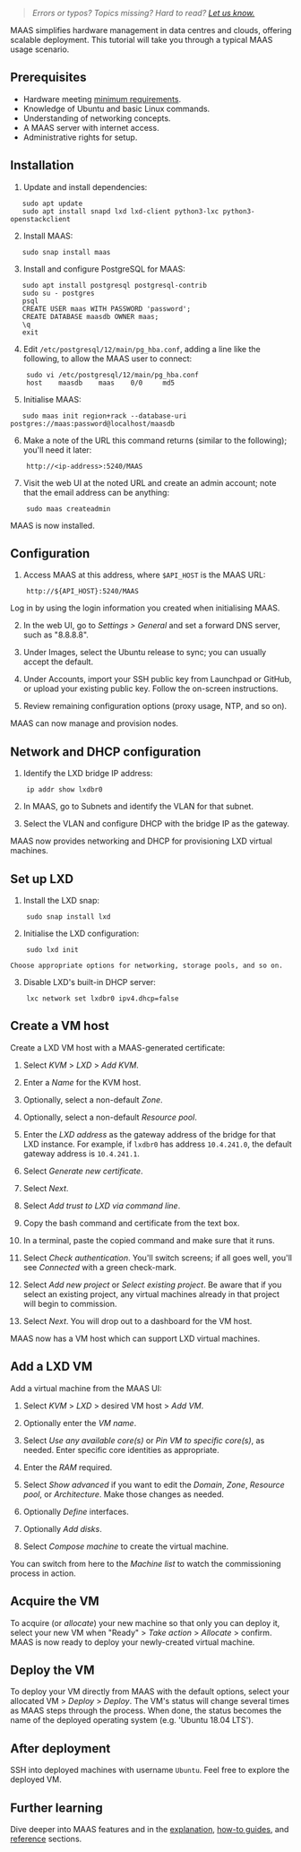 > *Errors or typos? Topics missing? Hard to read? <a href="https://docs.google.com/forms/d/e/1FAIpQLScIt3ffetkaKW3gDv6FDk7CfUTNYP_HGmqQotSTtj2htKkVBw/viewform?usp=pp_url&entry.1739714854=https://maas.io/docs/tutorial-bootstrapping-maas" target = "_blank">Let us know.</a>*
 
MAAS simplifies hardware management in data centres and clouds, offering scalable deployment.  This tutorial will take you through a typical MAAS usage scenario.

## Prerequisites

- Hardware meeting [minimum requirements](/t/reference-installation-requirements/6233).
- Knowledge of Ubuntu and basic Linux commands.
- Understanding of networking concepts.
- A MAAS server with internet access.
- Administrative rights for setup.

## Installation

1. Update and install dependencies:

```nohighlight
   sudo apt update
   sudo apt install snapd lxd lxd-client python3-lxc python3-openstackclient
```
2. Install MAAS:

```nohighlight
   sudo snap install maas
```
3. Install and configure PostgreSQL for MAAS:

```nohighlight
   sudo apt install postgresql postgresql-contrib
   sudo su - postgres
   psql
   CREATE USER maas WITH PASSWORD 'password';
   CREATE DATABASE maasdb OWNER maas;
   \q
   exit
```
   
4. Edit `/etc/postgresql/12/main/pg_hba.conf`, adding a line like the following, to allow the MAAS user to connect:

```nohighlight
    sudo vi /etc/postgresql/12/main/pg_hba.conf
    host    maasdb    maas    0/0     md5
```

5. Initialise MAAS:
```nohighlight
   sudo maas init region+rack --database-uri postgres://maas:password@localhost/maasdb
```

6. Make a note of the URL this command returns (similar to the following); you'll need it later:

```nohighlight
    http://<ip-address>:5240/MAAS
```
	
7. Visit the web UI at the noted URL and create an admin account; note that the email address can be anything:

```nohighlight
	sudo maas createadmin
```

MAAS is now installed.

## Configuration

1. Access MAAS at this address, where `$API_HOST` is the MAAS URL:

```nohighlight
    http://${API_HOST}:5240/MAAS
```
    
   Log in by using the login information you created when initialising MAAS.

2. In the web UI, go to *Settings > General* and set a forward DNS server, such as "8.8.8.8".

3. Under Images, select the Ubuntu release to sync; you can usually accept the default.

4. Under Accounts, import your SSH public key from Launchpad or GitHub, or upload your existing public key. Follow the on-screen instructions.

5. Review remaining configuration options (proxy usage, NTP, and so on).

MAAS can now manage and provision nodes.

## Network and DHCP configuration

1. Identify the LXD bridge IP address:

```
    ip addr show lxdbr0
```

2. In MAAS, go to Subnets and identify the VLAN for that subnet.

3. Select the VLAN and configure DHCP with the bridge IP as the gateway. 

MAAS now provides networking and DHCP for provisioning LXD virtual machines.

## Set up LXD

1. Install the LXD snap:

```nohighlight
    sudo snap install lxd
```

2. Initialise the LXD configuration:

```nohighlight
    sudo lxd init
```

    Choose appropriate options for networking, storage pools, and so on.

3. Disable LXD's built-in DHCP server:

```nohighlight
    lxc network set lxdbr0 ipv4.dhcp=false 
```

## Create a VM host

Create a LXD VM host with a MAAS-generated certificate:

1. Select *KVM* > *LXD* > *Add KVM*.

2. Enter a *Name* for the KVM host.

3. Optionally, select a non-default *Zone*.

4. Optionally, select a non-default *Resource pool*.

5. Enter the *LXD address* as the gateway address of the bridge for that LXD instance. For example, if `lxdbr0` has address `10.4.241.0`, the default gateway address is `10.4.241.1`.

6. Select *Generate new certificate*.

7. Select *Next*.

8. Select *Add trust to LXD via command line*.

9. Copy the bash command and certificate from the text box.

10. In a terminal, paste the copied command and make sure that it runs.

11. Select *Check authentication*. You'll switch screens; if all goes well, you'll see *Connected* with a green check-mark.

12. Select *Add new project* or *Select existing project*. Be aware that if you select an existing project, any virtual machines already in that project will begin to commission.

13. Select *Next*. You will drop out to a dashboard for the VM host.

MAAS now has a VM host which can support LXD virtual machines.

## Add a LXD VM

Add a virtual machine from the MAAS UI:

1. Select *KVM* > *LXD* > desired VM host > *Add VM*.

2. Optionally enter the *VM name*.

3. Select *Use any available core(s)* or *Pin VM to specific core(s)*, as needed. Enter specific core identities as appropriate.

4. Enter the *RAM* required.

5. Select *Show advanced* if you want to edit the *Domain*, *Zone*, *Resource pool*, or *Architecture*. Make those changes as needed.

6. Optionally *Define* interfaces.

7. Optionally *Add disks*.

8. Select *Compose machine* to create the virtual machine.

You can switch from here to the *Machine list* to watch the commissioning process in action.

## Acquire the VM

To acquire (or *allocate*) your new machine so that only you can deploy it, select your new VM when "Ready" > *Take action* > *Allocate* > confirm. MAAS is now ready to deploy your newly-created virtual machine.

## Deploy the VM

To deploy your VM directly from MAAS with the default options, select your allocated VM > *Deploy* > *Deploy*. The VM's status will change several times as MAAS steps through the process. When done, the status becomes the name of the deployed operating system (e.g. 'Ubuntu 18.04 LTS').

## After deployment

SSH into deployed machines with username `Ubuntu`. Feel free to explore the deployed VM.

## Further learning 

Dive deeper into MAAS features and in the [explanation](/t/explanation/6141), [how-to guides](/t/how-to-guides/6663), and [reference](/t/reference/6143) sections.
